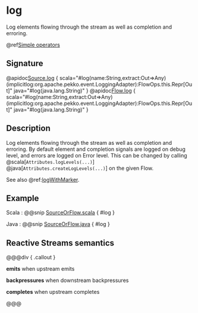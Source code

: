 # log

Log elements flowing through the stream as well as completion and erroring.

@ref[Simple operators](../index.md#simple-operators)

## Signature

@apidoc[Source.log](Source) { scala="#log(name:String,extract:Out=&gt;Any)(implicitlog:org.apache.pekko.event.LoggingAdapter):FlowOps.this.Repr[Out]" java="#log(java.lang.String)" }
@apidoc[Flow.log](Flow) { scala="#log(name:String,extract:Out=&gt;Any)(implicitlog:org.apache.pekko.event.LoggingAdapter):FlowOps.this.Repr[Out]" java="#log(java.lang.String)" }

## Description

Log elements flowing through the stream as well as completion and erroring. By default element and
completion signals are logged on debug level, and errors are logged on Error level.
This can be changed by calling @scala[`Attributes.logLevels(...)`] @java[`Attributes.createLogLevels(...)`] on the given Flow.

See also @ref:[logWithMarker](logWithMarker.md).

## Example

Scala
:   @@snip [SourceOrFlow.scala](/docs/src/test/scala/docs/stream/operators/sourceorflow/Log.scala) { #log }

Java
:   @@snip [SourceOrFlow.java](/docs/src/test/java/jdocs/stream/operators/SourceOrFlow.java) { #log }

## Reactive Streams semantics 

@@@div { .callout }

**emits** when upstream emits

**backpressures** when downstream backpressures

**completes** when upstream completes

@@@

